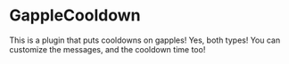 # GappleCooldown
This is a plugin that puts cooldowns on gapples! Yes, both types! You can customize the messages, and the cooldown time too!

